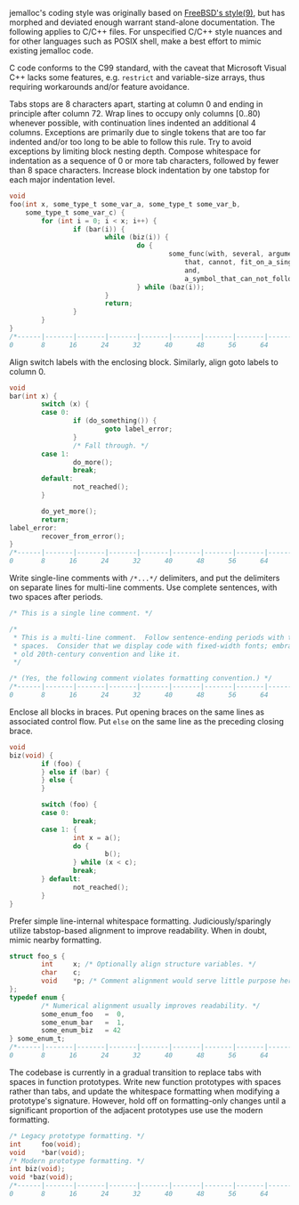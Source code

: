 jemalloc's coding style was originally based on [FreeBSD's style(9)](https://www.freebsd.org/cgi/man.cgi?query=style&sektion=9), but has morphed and deviated enough warrant stand-alone documentation.  The following applies to C/C++ files.  For unspecified C/C++ style nuances and for other languages such as POSIX shell, make a best effort to mimic existing jemalloc code.

C code conforms to the C99 standard, with the caveat that Microsoft Visual C++ lacks some features, e.g. ```restrict``` and variable-size arrays, thus requiring workarounds and/or feature avoidance.

Tabs stops are 8 characters apart, starting at column 0 and ending in principle after column 72.  Wrap lines to occupy only columns [0..80) whenever possible, with continuation lines indented an additional 4 columns.  Exceptions are primarily due to single tokens that are too far indented and/or too long to be able to follow this rule.  Try to avoid exceptions by limiting block nesting depth.  Compose whitespace for indentation as a sequence of 0 or more tab characters, followed by fewer than 8 space characters.  Increase block indentation by one tabstop for each major indentation level.
```C
void
foo(int x, some_type_t some_var_a, some_type_t some_var_b,
    some_type_t some_var_c) {
        for (int i = 0; i < x; i++) {
                if (bar(i)) {
                        while (biz(i)) {
                                do {
                                        some_func(with, several, arguments,
                                            that, cannot, fit_on_a_single_line,
                                            and,
                                            a_symbol_that_can_not_follow_the_rule);
                                } while (baz(i));
                        }
                        return;
                }
        }  
}
/*------|-------|-------|-------|-------|-------|-------|-------|-------|-------
0       8      16      24      32      40      48      56      64      72     */
```

Align switch labels with the enclosing block.  Similarly, align goto labels to column 0.
```C
void
bar(int x) {
        switch (x) {
        case 0:
                if (do_something()) {
                        goto label_error;
                }
                /* Fall through. */
        case 1:
                do_more();
                break;
        default:
                not_reached();
        }

        do_yet_more();
        return;
label_error:
        recover_from_error();
}
/*------|-------|-------|-------|-------|-------|-------|-------|-------|-------
0       8      16      24      32      40      48      56      64      72     */
```

Write single-line comments with ```/*...*/``` delimiters, and put the delimiters on separate lines for multi-line comments.  Use complete sentences, with two spaces after periods.
```C
/* This is a single line comment. */

/*
 * This is a multi-line comment.  Follow sentence-ending periods with two
 * spaces.  Consider that we display code with fixed-width fonts; embrace the
 * old 20th-century convention and like it.
 */

/* (Yes, the following comment violates formatting convention.) */
/*------|-------|-------|-------|-------|-------|-------|-------|-------|-------
0       8      16      24      32      40      48      56      64      72     */
```

Enclose all blocks in braces.  Put opening braces on the same lines as associated control flow.  Put ```else``` on the same line as the preceding closing brace.
```C
void
biz(void) {
        if (foo) {
        } else if (bar) {
        } else {
        }

        switch (foo) {
        case 0:
                break;
        case 1: {
                int x = a();
                do {
                        b();
                } while (x < c);
                break;
        } default:
                not_reached();
        }
}
```

Prefer simple line-internal whitespace formatting.  Judiciously/sparingly utilize tabstop-based alignment to improve readability.  When in doubt, mimic nearby formatting.
```C
struct foo_s {
        int     x; /* Optionally align structure variables. */
        char    c;
        void    *p; /* Comment alignment would serve little purpose here. */
};
typedef enum {
        /* Numerical alignment usually improves readability. */
        some_enum_foo   =  0,
        some_enum_bar   =  1,
        some_enum_biz   = 42
} some_enum_t;
/*------|-------|-------|-------|-------|-------|-------|-------|-------|-------
0       8      16      24      32      40      48      56      64      72     */
```

The codebase is currently in a gradual transition to replace tabs with spaces in function prototypes.  Write new function prototypes with spaces rather than tabs, and update the whitespace formatting when modifying a prototype's signature.  However, hold off on formatting-only changes until a significant proportion of the adjacent prototypes use use the modern formatting.
```C
/* Legacy prototype formatting. */
int     foo(void);
void    *bar(void);
/* Modern prototype formatting. */
int biz(void);
void *baz(void);
/*------|-------|-------|-------|-------|-------|-------|-------|-------|-------
0       8      16      24      32      40      48      56      64      72     */
```